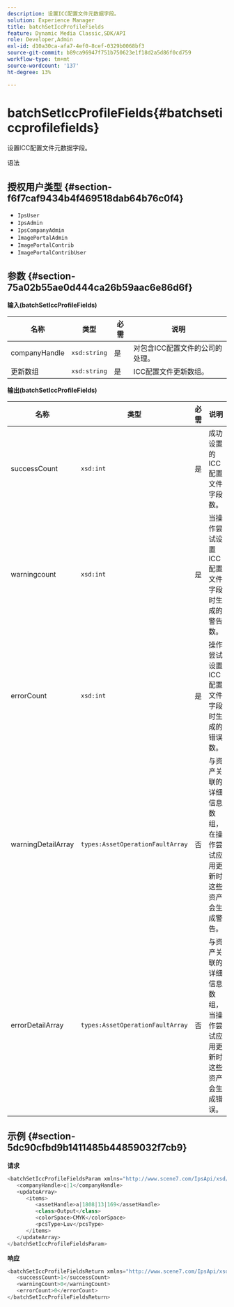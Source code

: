```yaml
---
description: 设置ICC配置文件元数据字段。
solution: Experience Manager
title: batchSetIccProfileFields
feature: Dynamic Media Classic,SDK/API
role: Developer,Admin
exl-id: d10a30ca-afa7-4ef0-8cef-0329b0068bf3
source-git-commit: b89ca96947f751b750623e1f18d2a5d86f0cd759
workflow-type: tm+mt
source-wordcount: '137'
ht-degree: 13%

---
```


# batchSetIccProfileFields{#batchseticcprofilefields}

设置ICC配置文件元数据字段。

语法

## 授权用户类型 {#section-f6f7caf9434b4f469518dab64b76c0f4}

* `IpsUser`
* `IpsAdmin`
* `IpsCompanyAdmin`
* `ImagePortalAdmin`
* `ImagePortalContrib`
* `ImagePortalContribUser`

## 参数 {#section-75a02b55ae0d444ca26b59aac6e86d6f}

**输入(batchSetIccProfileFields)**

| 名称 | 类型 | 必需 | 说明 |
|---|---|---|---|
| companyHandle | `xsd:string` | 是 | 对包含ICC配置文件的公司的处理。 |
| 更新数组 | `xsd:string` | 是 | ICC配置文件更新数组。 |

**输出(batchSetIccProfileFields)**

| 名称 | 类型 | 必需 | 说明 |
|---|---|---|---|
| successCount | `xsd:int` | 是 | 成功设置的ICC配置文件字段数。 |
| warningcount | `xsd:int` | 是 | 当操作尝试设置ICC配置文件字段时生成的警告数。 |
| errorCount | `xsd:int` | 是 | 操作尝试设置ICC配置文件字段时生成的错误数。 |
| warningDetailArray | `types:AssetOperationFaultArray` | 否 | 与资产关联的详细信息数组，在操作尝试应用更新时这些资产会生成警告。 |
| errorDetailArray | `types:AssetOperationFaultArray` | 否 | 与资产关联的详细信息数组，当操作尝试应用更新时这些资产会生成错误。 |

## 示例 {#section-5dc90cfbd9b1411485b44859032f7cb9}

**请求**

```java {.line-numbers}
<batchSetIccProfileFieldsParam xmlns="http://www.scene7.com/IpsApi/xsd/2009-07-31">
   <companyHandle>c|1</companyHandle>
   <updateArray>
      <items>
         <assetHandle>a|1808|13|169</assetHandle>
         <class>Output</class>
         <colorSpace>CMYK</colorSpace>
         <pcsType>Luv</pcsType>
      </items>
   </updateArray>
</batchSetIccProfileFieldsParam>
```

**响应**

```java {.line-numbers}
<batchSetIccProfileFieldsReturn xmlns="http://www.scene7.com/IpsApi/xsd/2009-07-31">
   <successCount>1</successCount>
   <warningCount>0</warningCount>
   <errorCount>0</errorCount>
</batchSetIccProfileFieldsReturn>
```
